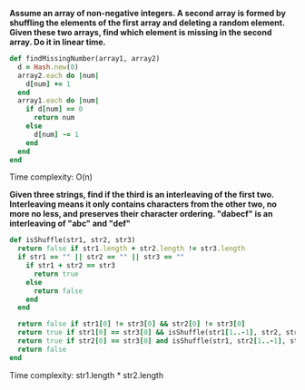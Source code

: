**Assume an array of non-negative integers. A second array is formed by shuffling the elements of the first array and deleting a random element. Given these two arrays, find which element is missing in the second array. Do it in linear time.**

```ruby
def findMissingNumber(array1, array2)
  d = Hash.new(0)
  array2.each do |num|
    d[num] += 1
  end
  array1.each do |num|
    if d[num] == 0
      return num
    else
      d[num] -= 1
    end
  end
end
```

Time complexity: O(n)



**Given three strings, find if the third is an interleaving of the first two. Interleaving means it only contains characters from the other two, no more no less, and preserves their character ordering. "dabecf" is an interleaving of "abc" and "def"**

```ruby
def isShuffle(str1, str2, str3)
  return false if str1.length + str2.length != str3.length
  if str1 == "" || str2 == "" || str3 == ""
    if str1 + str2 == str3
      return true
    else
      return false
    end
  end

  return false if str1[0] != str3[0] && str2[0] != str3[0]
  return true if str1[0] == str3[0] && isShuffle(str1[1..-1], str2, str3[1..-1])
  return true if str2[0] == str3[0] and isShuffle(str1, str2[1..-1], str3[1..-1])
  return false
end
```

Time complexity: str1.length * str2.length

